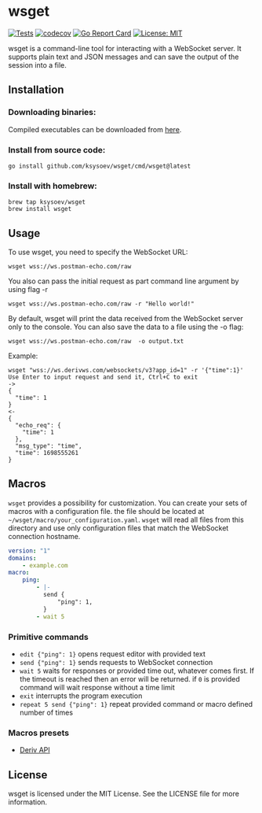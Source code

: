 # wsget

[![Tests](https://github.com/ksysoev/wsget/actions/workflows/main.yml/badge.svg)](https://github.com/ksysoev/wsget/actions/workflows/main.yml)
[![codecov](https://codecov.io/gh/ksysoev/wsget/graph/badge.svg?token=JKPRCA5SSV)](https://codecov.io/gh/ksysoev/wsget)
[![Go Report Card](https://goreportcard.com/badge/github.com/ksysoev/wsget)](https://goreportcard.com/report/github.com/ksysoev/wsget)
[![License: MIT](https://img.shields.io/badge/License-MIT-blue.svg)](https://opensource.org/licenses/MIT)

wsget is a command-line tool for interacting with a WebSocket server. It supports plain text and JSON messages and can save the output of the session into a file.

## Installation

### Downloading binaries:

Compiled executables can be downloaded from [here](https://github.com/ksysoev/wsget/releases).

### Install from source code:

```
go install github.com/ksysoev/wsget/cmd/wsget@latest
```

### Install with homebrew:

```
brew tap ksysoev/wsget
brew install wsget
```

## Usage

To use wsget, you need to specify the WebSocket URL:

```
wsget wss://ws.postman-echo.com/raw
```


You also can pass the initial request as part command line argument by using flag -r

```
wsget wss://ws.postman-echo.com/raw -r "Hello world!"
```


By default, wsget will print the data received from the WebSocket server only to the console. You can also save the data to a file using the -o flag:

```
wsget wss://ws.postman-echo.com/raw  -o output.txt
```

Example:

```
wsget "wss://ws.derivws.com/websockets/v3?app_id=1" -r '{"time":1}'
Use Enter to input request and send it, Ctrl+C to exit
->
{
  "time": 1
}
<-
{
  "echo_req": {
    "time": 1
  },
  "msg_type": "time",
  "time": 1698555261
}
```

## Macros

`wsget` provides a possibility for customization. You can create your sets of macros with a configuration file. the file should be located at `~/wsget/macro/your_configuration.yaml`. `wsget` will read all files from this directory and use only configuration files that match the WebSocket connection hostname.

```yaml
version: "1"
domains:
    - example.com
macro:
    ping:
        - |-
          send {
              "ping": 1,
          }
        - wait 5
```

### Primitive commands

- `edit {"ping": 1}` opens request editor with provided text
- `send {"ping": 1}` sends requests to WebSocket connection
- `wait 5` waits for responses or provided time out, whatever comes first. If the timeout is reached then an error will be returned. if `0` is provided command will wait response without a time limit
- `exit` interrupts the program execution
- `repeat 5 send {"ping": 1}` repeat provided command or macro defined number of times

### Macros presets

- [Deriv API](https://github.com/ksysoev/wsget-deriv-api)

## License

wsget is licensed under the MIT License. See the LICENSE file for more information.